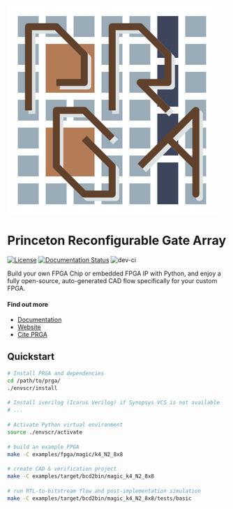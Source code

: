 [![PRGA logo](/docs/source/_static/images/logo.png)](https://parallel.princeton.edu/prga)

# **P**rinceton **R**econfigurable **G**ate **A**rray

[![License](https://img.shields.io/badge/License-BSD%203--Clause-blue.svg)](https://opensource.org/licenses/BSD-3-Clause)
[![Documentation Status](https://readthedocs.org/projects/prga/badge/?version=latest)](https://prga.readthedocs.io/en/latest/?badge=latest)
![dev-ci](https://github.com/PrincetonUniversity/prga/workflows/dev-ci/badge.svg?branch=dev&event=push)

Build your own FPGA Chip or embedded FPGA IP with Python, and enjoy a fully
open-source, auto-generated CAD flow specifically for your custom FPGA.

#### Find out more
* [Documentation](https://prga.rtfd.io)
* [Website](https://parallel.princeton.edu/prga/)
* [Cite PRGA](https://dl.acm.org/doi/abs/10.1145/3431920.3439294)

## Quickstart

```bash
# Install PRGA and dependencies
cd /path/to/prga/
./envscr/install

# Install iverilog (Icarus Verilog) if Synopsys VCS is not available
# ...

# Activate Python virtual environment
source ./envscr/activate

# build an example FPGA
make -C examples/fpga/magic/k4_N2_8x8

# create CAD & verification project
make -C examples/target/bcd2bin/magic_k4_N2_8x8

# run RTL-to-bitstream flow and post-implementation simulation
make -C examples/target/bcd2bin/magic_k4_N2_8x8/tests/basic
```
